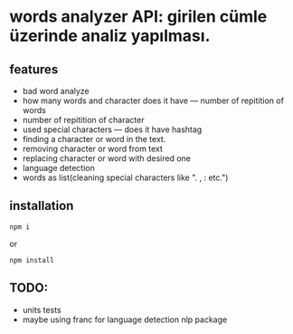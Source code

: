# words analyzer API:  girilen cümle üzerinde analiz yapılması.
## features
- bad word analyze
- how many words and character does it have
— number of repitition of words
- number of repitition of character
- used special characters
— does it have hashtag
- finding a character or word in the text.
- removing character or word from text
- replacing character or word with desired one
- language detection
- words as list(cleaning special characters like ". , : etc.")

## installation
````
npm i
````
or
````
npm install
````


## TODO:
- units tests
- maybe using franc for language detection nlp package